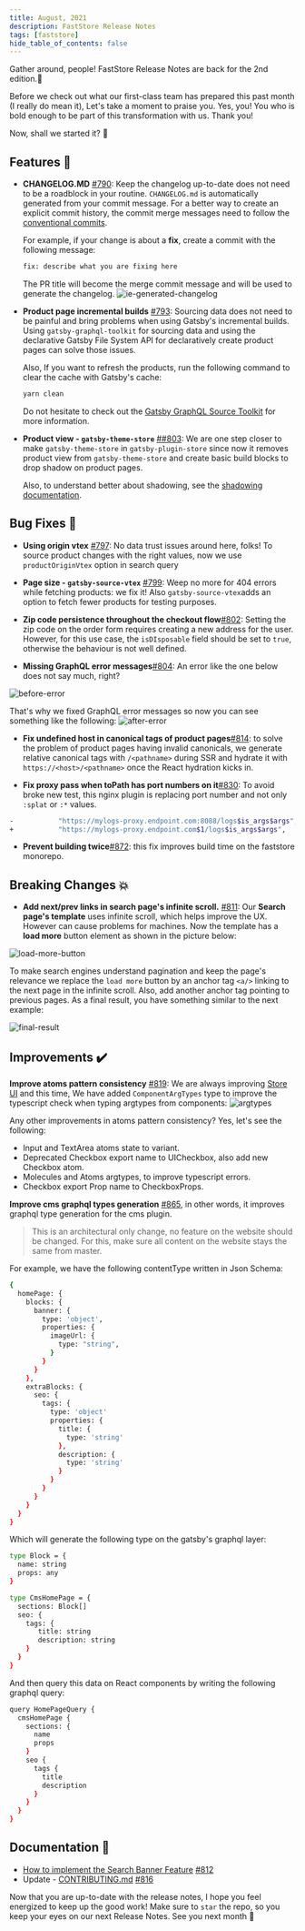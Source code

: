 ```yaml
---
title: August, 2021
description: FastStore Release Notes
tags: [faststore]
hide_table_of_contents: false
---
```


Gather around, people! FastStore Release Notes are back for the 2nd edition.🎊

Before we check out what our first-class team has prepared this past month (I really do mean it), Let's take a moment to praise you. Yes, you! You who is bold enough to be part of this transformation with us. Thank you!

Now, shall we started it? 🚀

<!--truncate-->

## Features 🚀

- **CHANGELOG.MD** [#790](https://github.com/vtex/faststore/pull/790): Keep the changelog up-to-date does not need to be a roadblock in your routine. `CHANGELOG.md` is automatically generated from your commit message. For a better way to create an explicit commit history, the commit merge messages need to follow the [conventional commits](https://www.conventionalcommits.org/en/v1.0.0/).

  For example, if your change is about a **fix**, create a commit with the following message:

  ```sh
  fix: describe what you are fixing here
  ```

  The PR title will become the merge commit message and will be used to generate the changelog.
  ![ie-generated-changelog](https://user-images.githubusercontent.com/1753396/123467151-8f56bf80-d5c6-11eb-9bec-acb305b09ac4.png)

- **Product page incremental builds** [#793](https://github.com/vtex/faststore/pull/793): Sourcing data does not need to be painful and bring problems when using Gatsby's incremental builds. Using `gatsby-graphql-toolkit` for sourcing data and using the declarative Gatsby File System API for declaratively create product pages can solve those issues.

  Also, If you want to refresh the products, run the following command to clear the cache with Gatsby's cache:

  ```sh
  yarn clean

  ```

  Do not hesitate to check out the [Gatsby GraphQL Source Toolkit](https://github.com/gatsbyjs/gatsby-graphql-toolkit#gatsby-graphql-source-toolkit) for more information.

- **Product view - `gatsby-theme-store`** [##803](https://github.com/vtex/faststore/pull/803): We are one step closer to make `gatsby-theme-store` in `gatsby-plugin-store` since now it removes product view from `gatsby-theme-store` and create basic build blocks to drop shadow on product pages.

  Also, to understand better about shadowing, see the [shadowing documentation](https://github.com/vtex/faststore/blob/master/docs/shadowing.md).

## Bug Fixes 🐛

- **Using origin vtex** [#797](https://github.com/vtex/faststore/pull/797): No data trust issues around here, folks! To source product changes with the right values, now we use `productOriginVtex` option in search query

- **Page size - `gatsby-source-vtex`** [#799](hhttps://github.com/vtex/faststore/pull/799): Weep no more for 404 errors while fetching products: we fix it! Also `gatsby-source-vtex`adds an option to fetch fewer products for testing purposes.

- **Zip code persistence throughout the checkout flow**[#802](https://github.com/vtex/faststore/pull/802): Setting the zip code on the order form requires creating a new address for the user. However, for this use case, the `isDIsposable` field should be set to `true`, otherwise the behaviour is not well defined.

- **Missing GraphQL error messages**[#804](https://github.com/vtex/faststore/pull/804): An error like the one below does not say much, right?

![before-error](https://user-images.githubusercontent.com/5691711/124333423-88055800-db6a-11eb-9e5c-f6bfe43a1e8a.png)

That's why we fixed GraphQL error messages so now you can see something like the following:
![after-error](https://user-images.githubusercontent.com/5691711/124333427-8d62a280-db6a-11eb-94a1-b32c83567605.png)

- **Fix undefined host in canonical tags of product pages**[#814](https://github.com/vtex/faststore/pull/814): to solve the problem of product pages having invalid canonicals, we generate relative canonical tags with `/<pathname>` during SSR and hydrate it with `https://<host>/<pathname>` once the React hydration kicks in.

- **Fix proxy pass when toPath has port numbers on it**[#830](https://github.com/vtex/faststore/pull/830): To avoid broke new test, this nginx plugin is replacing port number and not only `:splat` or `:*` values.

```sh
-           "https://mylogs-proxy.endpoint.com:8088/logs$is_args$args",
+           "https://mylogs-proxy.endpoint.com$1/logs$is_args$args",

```

- **Prevent building twice**[#872](https://github.com/vtex/faststore/pull/872): this fix improves build time on the faststore monorepo.

## Breaking Changes 💥

- **Add next/prev links in search page's infinite scroll.** [#811](https://github.com/vtex/faststore/pull/811): Our **Search page's template** uses infinite scroll, which helps improve the UX. However can cause problems for machines. Now the template has a **load more** button element as shown in the picture below:

![load-more-button](https://user-images.githubusercontent.com/1753396/124824085-4a2c7900-df48-11eb-9ba2-cd504faac7e3.png)

To make search engines understand pagination and keep the page's relevance we replace the `load more` button by an anchor tag `<a/>` linking to the next page in the infinite scroll. Also, add another anchor tag pointing to previous pages. As a final result, you have something similar to the next example:

![final-result](https://user-images.githubusercontent.com/1753396/124824941-611f9b00-df49-11eb-83d7-8108ad251355.png)

## Improvements ✔️

**Improve atoms pattern consistency** [#819](https://github.com/vtex/faststore/pull/819): We are always improving [Store UI](https://storeui.netlify.app/) and this time, We have added `ComponentArgTypes` type to improve the typescript check when typing argtypes from components:
![argtypes](https://user-images.githubusercontent.com/15680320/125642773-27945317-6663-4f03-8566-3f04d10b604d.png)

Any other improvements in atoms pattern consistency? Yes, let's see the following:

- Input and TextArea atoms state to variant.
- Deprecated Checkbox export name to UICheckbox, also add new Checkbox atom.
- Molecules and Atoms argtypes, to improve typescript errors.
- Checkbox export Prop name to CheckboxProps.

**Improve cms graphql types generation** [#865](https://github.com/vtex/faststore/pull/865), in other words, it improves graphql type generation for the cms plugin.

> This is an architectural only change, no feature on the website should be changed. For this, make sure all content on the website stays the same from master.

For example, we have the following contentType written in Json Schema:

```sh
{
  homePage: {
    blocks: {
      banner: {
        type: 'object',
        properties: {
          imageUrl: {
            type: "string",
          }
        }
      }
    },
    extraBlocks: {
      seo: {
        tags: {
          type: 'object'
          properties: {
            title: {
              type: 'string'
            },
            description: {
              type: 'string'
            }
          }
        }
      }
    }
  }
}


```

Which will generate the following type on the gatsby's graphql layer:

```sh
type Block = {
  name: string
  props: any
}

type CmsHomePage = {
  sections: Block[]
  seo: {
    tags: {
       title: string
       description: string
    }
  }
}


```

And then query this data on React components by writing the following graphql query:

```sh
query HomePageQuery {
  cmsHomePage {
    sections: {
      name
      props
    }
    seo {
      tags {
        title
        description
      }
    }
  }
}

```

## Documentation 📑

- [How to implement the Search Banner Feature](https://github.com/vtex/faststore/blob/master/docs/how-to-create-banner-search.md) [#812](https://github.com/vtex/faststore/pull/812)
- Update - [CONTRIBUTING.md](https://github.com/vtex/faststore/blob/master/CONTRIBUTING.MD) [#816](https://github.com/vtex/faststore/pull/816)

Now that you are up-to-date with the release notes, I hope you feel energized to keep up the good work! Make sure to `star` the repo, so you keep your eyes on our next Release Notes.
See you next month 👋
